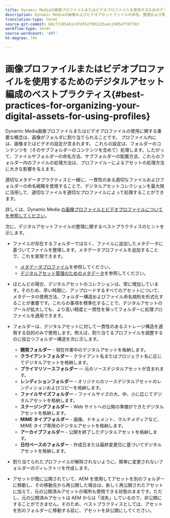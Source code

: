 ```yaml
---
title: Dynamic Mediaの画像プロファイルまたはビデオプロファイルを使用するためのデジタルアセット編成のベストプラクティス
description: Dynamic Mediaの画像およびビデオアセットファイルの命名、整理および管理に関するヒントとベストプラクティスです。
translation-type: tm+mt
source-git-commit: 68cf71054b1cd7dfb2790122ba4c29854ffdf703
workflow-type: tm+mt
source-wordcount: '497'
ht-degree: 74%

---
```



# 画像プロファイルまたはビデオプロファイルを使用するためのデジタルアセット編成のベストプラクティス{#best-practices-for-organizing-your-digital-assets-for-using-profiles}

Dynamic Media画像プロファイルまたはビデオプロファイルの使用に関する重要な概念は、画像がフォルダに割り当てられることです。 プロファイル内には、画像またはビデオの設定が含まれます。 これらの設定は、フォルダーのコンテンツを（そのサブフォルダーのコンテンツを含めて）処理します。したがって、ファイルやフォルダーの命名方法、サブフォルダーの配置方法、これらのフォルダー内のファイルの処理方法は、プロファイルーによるアセットの処理方法に大きな影響を与えます。

適切なメタデータプラクティスと一緒に、一貫性のある適切なファイルおよびフォルダーの命名戦略を使用することで、デジタルアセットコレクションを最大限に活用して、適切なファイルを適切なプロファイルによって処理することができます。

詳しくは、Dynamic Media [の画像プロファイルとビデオプロファイルについてを参照してください](about-image-video-profiles.md)。

次に、デジタルアセットファイルの整理に関するベストプラクティスのヒントを示します。

* ファイルが存在するフォルダーではなく、ファイルに追加したメタデータに基づいてファイルを整理します。メタデータプロファイルを追加することで、これを実現できます。

   * [メタデータプロファイル](/help/assets/metadata-profiles.md)を参照してください。
   * [デジタルアセット管理のためのメタデータ](/help/assets/manage-metadata.md)を参照してください。

* ほとんどの場合、デジタルアセットのコレクションは、常に増加しています。そのため、早い時期に、アップロードするすべてのアセットについて、メタデータの使用方法、フォルダー構造およびファイル命名規則を形式化することが重要です。これらの事項を標準化することで、デジタルアセットのプールが拡大しても、より高い精度と一貫性を保ってフォルダーに処理プロファイルを適用できます。
* フォルダーは、デジタルアセットに対して一貫性のあるストレージ構造を適用する目的のみで使用します。例えば、割り当てるプロファイルを調整するのに役立つフォルダー構造を次に示します。

   * **開発フォルダー** - 現在作業中のデジタルアセットを格納します。
   * **クライアントフォルダー** - クライアント名またはプロジェクト名に応じてデジタルアセットを格納します。
   * **プライマリソースフォルダー** — 元のソースデジタルアセットが含まれます。
   * **レンディションフォルダー** – オリジナルのソースデジタルアセットのレンディションおよびコピーを格納します。
   * **ファイルサイズフォルダー** – ファイルサイズの大、中、小に応じてデジタルアセットを格納します。
   * **ステージングフォルダー** - Web サイトへの公開の準備ができたデジタルアセットを格納します。
   * **MIME タイプフォルダー** - 画像、ドキュメント、マルチメディアなど、MIME タイプ専用のデジタルアセットを格納します。
   * **アーカイブフォルダー** - 公開を終了したデジタルアセットを格納します。
   * **日付ベースのフォルダー** - 作成日または最終変更日に基づいてデジタルアセットを格納します。

* 割り当てられたプロファイルが解除されないように、簡単に変更されないフォルダーのディレクトリを作成します。
* アセットが既に公開されていて、AEM を使用してアセットを別のフォルダーに移動し、その移動先から再公開した場合は、新しく再公開されたアセットに加えて、元の公開済みアセットの場所も使用できる状態のままです。ただし、元の公開済みアセットは AEM からは「消失」しているので、非公開にすることができません。そのため、ベストプラクティスとしては、アセットを別のフォルダーに移動する前に、アセットを非公開にしてください。

